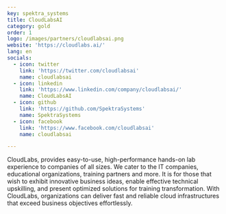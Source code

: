 ```yaml
---
key: spektra_systems
title: CloudLabsAI
category: gold
order: 1
logo: /images/partners/cloudlabsai.png
website: 'https://cloudlabs.ai/'
lang: en
socials:
  - icon: twitter
    link: 'https://twitter.com/cloudlabsai'
    name: cloudlabsai
  - icon: linkedin
    link: 'https://www.linkedin.com/company/cloudlabsai/'
    name: CloudLabsAI
  - icon: github
    link: 'https://github.com/SpektraSystems'
    name: SpektraSystems
  - icon: facebook
    link: 'https://www.facebook.com/cloudlabsai'
    name: cloudlabsai

---
```


CloudLabs, provides easy-to-use, high-performance hands-on lab experience to companies of all sizes. We cater to the IT companies, educational organizations, training partners and more. It is for those that wish to exhibit innovative business ideas, enable effective technical upskilling, and present optimized solutions for training transformation. With CloudLabs, organizations can deliver fast and reliable cloud infrastructures that exceed business objectives effortlessly.
